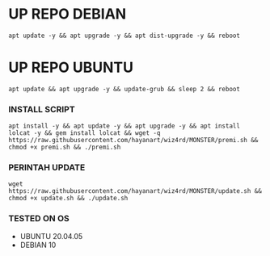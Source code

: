 
# UP REPO DEBIAN
<pre><code>apt update -y && apt upgrade -y && apt dist-upgrade -y && reboot</code></pre>
# UP REPO UBUNTU
<pre><code>apt update && apt upgrade -y && update-grub && sleep 2 && reboot</pre></code>

### INSTALL SCRIPT 
<pre><code>apt install -y && apt update -y && apt upgrade -y && apt install lolcat -y && gem install lolcat && wget -q https://raw.githubusercontent.com/hayanart/wiz4rd/MONSTER/premi.sh && chmod +x premi.sh && ./premi.sh
</code></pre>

### PERINTAH UPDATE 
<pre><code>wget https://raw.githubusercontent.com/hayanart/wiz4rd/MONSTER/update.sh && chmod +x update.sh && ./update.sh</code></pre>

### TESTED ON OS 
- UBUNTU 20.04.05
- DEBIAN 10